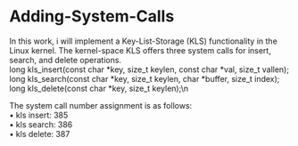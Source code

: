# Adding-System-Calls
In this work, i will implement a Key-List-Storage (KLS) functionality in the Linux kernel. The kernel-space KLS offers three system calls for insert, search, and delete operations.
<br>
long kls_insert(const char *key, size_t keylen, const char *val, size_t vallen);<br>
long kls_search(const char *key, size_t keylen, char *buffer, size_t index);<br>
long kls_delete(const char *key, size_t keylen);\n

The system call number assignment is as follows:<br>
• kls insert: 385<br>
• kls search: 386<br>
• kls delete: 387<br>


